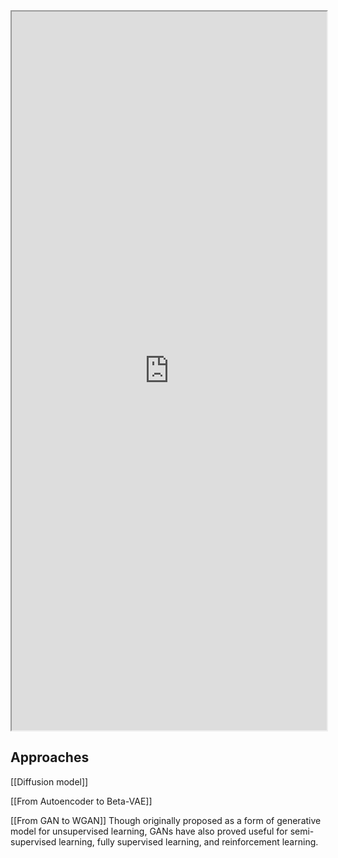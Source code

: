 <iframe 
	height = 1150 
	width = 100% 
	padding = 0 0 
	margins = 0 0
	src="https://en.wikipedia.org/wiki/Unsupervised_learning">
</iframe>

## Approaches

[[Diffusion model]]


[[From Autoencoder to Beta-VAE]]


[[From GAN to WGAN]]
Though originally proposed as a form of generative model for unsupervised learning, GANs have also proved useful for semi-supervised learning, fully supervised learning, and reinforcement learning.



